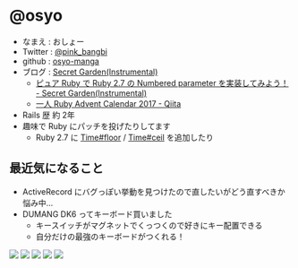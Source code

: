 # @osyo

* なまえ  : おしょー
* Twitter : [@pink_bangbi](https://twitter.com/pink_bangbi)
* github  : [osyo-manga](https://github.com/osyo-manga)
* ブログ  : [Secret Garden(Instrumental)](http://secret-garden.hatenablog.com)
  * [ピュア Ruby で Ruby 2.7 の Numbered parameter を実装してみよう！ - Secret Garden(Instrumental)](http://secret-garden.hatenablog.com/entry/2019/12/01/154607)
  * [一人 Ruby Advent Calendar 2017 - Qiita](https://qiita.com/advent-calendar/2017/ruby_pink_bangbi)
* Rails 歴 約 2年
* 趣味で Ruby にパッチを投げたりしてます
  * Ruby 2.7 に [Time#floor](https://bugs.ruby-lang.org/issues/15653) / [Time#ceil](https://bugs.ruby-lang.org/issues/15772) を追加したり


## 最近気になること

* ActiveRecord にバグっぽい挙動を見つけたので直したいがどう直すべきか悩み中…
* DUMANG DK6 ってキーボード買いました
  * キースイッチがマグネットでくっつくので好きにキー配置できる
  * 自分だけの最強のキーボードがつくれる！

![](https://pbs.twimg.com/media/ERC3Ln3VUAA3tiQ.jpg)
![](https://pbs.twimg.com/media/ERC3MtjVAAEvuJW.jpg)
![](https://pbs.twimg.com/media/ERC3NxBUwAAFo8Y.jpg)
![](https://pbs.twimg.com/media/ERC3PDPUcAEbWnQ.jpg)
![](https://pbs.twimg.com/media/ERC3OFrU0AE-9Rk.jpg)

